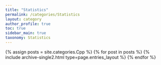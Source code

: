 ```yaml
---
title: "Statistics"
permalink: /categories/Statistics
layout: category
author_profile: true
toc: true
sidebar_main: true
taxonomy: Statistics
---
```


{% assign posts = site.categories.Cpp %}
{% for post in posts %} {% include archive-single2.html type=page.entries_layout %} {% endfor %}